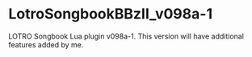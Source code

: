 # LotroSongbookBBzII_v098a-1
LOTRO Songbook Lua plugin v098a-1. This version will have additional features added by me.

